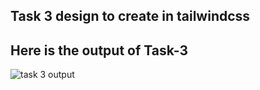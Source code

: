 ## Task 3 design to create in tailwindcss

## Here is the output of Task-3

![task 3 output](https://github.com/ZAHIDKHATTAKCS/Tasks/assets/103638880/58c81e45-97dc-46f6-9a8d-7db3ef7f7bad)

